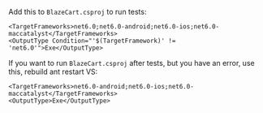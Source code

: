 Add this to `BlazeCart.csproj` to run tests:
``` 
<TargetFrameworks>net6.0;net6.0-android;net6.0-ios;net6.0-maccatalyst</TargetFrameworks>
<OutputType Condition="'$(TargetFramework)' != 'net6.0'">Exe</OutputType>
```
If you want to run `BlazeCart.csproj` after tests, but you have an error, use this, rebuild ant restart VS:
```
<TargetFrameworks>net6.0-android;net6.0-ios;net6.0-maccatalyst</TargetFrameworks>
<OutputType>Exe</OutputType>
```